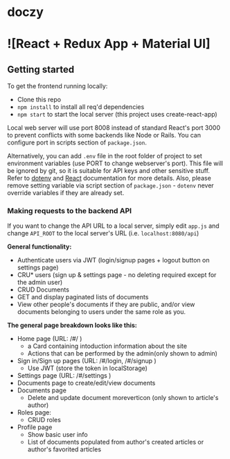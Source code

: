 # doczy
# ![React + Redux App + Material UI]


## Getting started



To get the frontend running locally:

- Clone this repo
- `npm install` to install all req'd dependencies
- `npm start` to start the local server (this project uses create-react-app)

Local web server will use port 8008 instead of standard React's port 3000 to prevent conflicts with some backends like Node or Rails. You can configure port in scripts section of `package.json`.
 
Alternatively, you can add `.env` file in the root folder of project to set environment variables (use PORT to change webserver's port). This file will be ignored by git, so it is suitable for API keys and other sensitive stuff. Refer to [dotenv](https://github.com/motdotla/dotenv) and [React](https://github.com/facebookincubator/create-react-app/blob/master/packages/react-scripts/template/README.md#adding-development-environment-variables-in-env) documentation for more details. Also, please remove setting variable via script section of `package.json` - `dotenv` never override variables if they are already set.  

### Making requests to the backend API

If you want to change the API URL to a local server, simply edit `app.js` and change `API_ROOT` to the local server's URL (i.e. `localhost:8080/api`)



**General functionality:**

- Authenticate users via JWT (login/signup pages + logout button on settings page)
- CRU* users (sign up & settings page - no deleting required except for the admin user)
- CRUD Documents
- GET and display paginated lists of documents
- View other people's documents if they are public, and/or view documents belonging to users under the same role as you.

**The general page breakdown looks like this:**

- Home page (URL: /#/ )
    - a Card containing intoduction information about the site
    - Actions that can be performed by the admin(only shown to admin)
- Sign in/Sign up pages (URL: /#/login, /#/signup )
    - Use JWT (store the token in localStorage)
- Settings page (URL: /#/settings )
- Documents page to create/edit/view documents
- Documents page 
    - Delete and update document moreverticon (only shown to article's author)
- Roles page:
    - CRUD roles
- Profile page 
    - Show basic user info
    - List of documents populated from author's created articles or author's favorited articles

<br />

